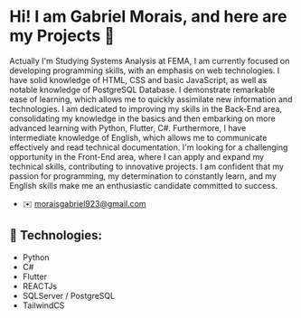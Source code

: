 # Hi! I am Gabriel Morais, and here are my Projects  👋

 Actually I'm Studying Systems Analysis at FEMA, I am currently focused on developing programming skills, with an emphasis on web technologies. I have solid knowledge of HTML, CSS and basic JavaScript, as well as notable knowledge of PostgreSQL Database.
I demonstrate remarkable ease of learning, which allows me to quickly assimilate new information and technologies. I am dedicated to improving my skills in the Back-End area, consolidating my knowledge in the basics and then embarking on more advanced learning with Python, Flutter, C#.
Furthermore, I have intermediate knowledge of English, which allows me to communicate effectively and read technical documentation. I'm looking for a challenging opportunity in the Front-End area, where I can apply and expand my technical skills, contributing to innovative projects. I am confident that my passion for programming, my determination to constantly learn, and my English skills make me an enthusiastic candidate committed to success. 

 - ✉️ moraisgabriel923@gmail.com

  
 ## 🚀 Technologies:                                                         

- Python
- C#
- Flutter
- REACTJs
- SQLServer / PostgreSQL
- TailwindCS






